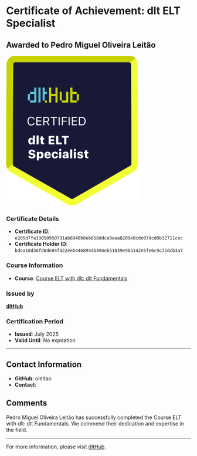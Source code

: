 
# Certificate of Achievement: dlt ELT Specialist

## Awarded to **Pedro Miguel Oliveira Leitão**

![Course Image](../badges/dlt_ELT_specialist.png)

### Certificate Details
- **Certificate ID**: `e205d7fa33050950731ab6040b8eb658ddca9eaa8209e0cde07dcd0b32711cec`
- **Certificate Holder ID**: `bdea18d36fd8de04f422eeb4468944b494eb51039e96a142e5fe6c9c72dcb3a7`

### Course Information
- **Course**: [Course ELT with dlt: dlt Fundamentals](https://github.com/dlt-hub/dlthub-education/tree/main/courses/dlt_fundamentals_dec_2024)

### Issued by
[**dltHub**](https://dlthub.com/) 

### Certification Period
- **Issued**: July 2025
- **Valid Until**: No expiration

---

## Contact Information
- **GitHub**: oleitao
- **Contact**: 

## Comments
Pedro Miguel Oliveira Leitão has successfully completed the Course ELT with dlt: dlt Fundamentals. We commend their dedication and expertise in the field.

---

For more information, please visit [dltHub](https://dlthub.com/).
    
